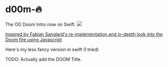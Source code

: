 # d00m-🔥

The OG Doom Intro now on Swift. 
![](https://github.com/kshitijng/d00m-/blob/master/d00m%E2%80%A8%20%20%20d00m%F0%9F%94%A5/sample.PNG)


[Inspired by Fabian Sanglard's re-implementation and in-depth look into the Doom fire using Javascript](https://github.com/fabiensanglard/DoomFirePSX)

Here's my less fancy version in swift (I tried)

TODO: Actually add the DOOM Title. 

